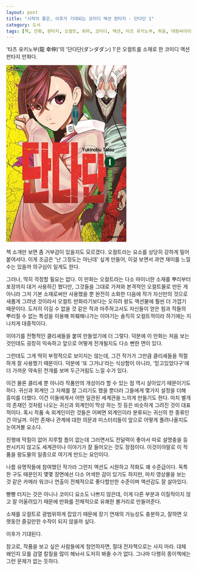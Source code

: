 ```yaml
---
layout: post
title: "시작이 좋은, 이후가 기대되는 코미디 액션 판타지 - 단다단 1"
category: 도서
tags: [책, 만화, 판타지, 오컬트, 퇴마, 코미디, 액션, 타츠 유키노부, 허윤, 대원씨아이, 서평]
---
```


'타츠 유키노부(龍 幸伸)'의
'단다단(ダンダダン) 1'은
오컬트를 소재로 한 코미디 액션 판타지 만화다.

![표지](/images/dandadan-1-comic-book-h480.jpg)

책 소개만 보면 좀 거부감이 있을지도 모르겠다.
오컬트라는 요소를 상당히 강하게 밀어붙여서다.
이게 조금은 '난 그정도는 아닌데' 싶게 만들어,
이걸 보면서 과연 재미를 느낄 수는 있을까 의구심이 일게도 한다.

그러나, 딱히 걱정할 필요는 없다.
이 만화는 오컬트라는 다소 마이너한 소재를 뿌리부터 포장까지 대거 사용하긴 했다만,
그것들을 그대로 가져와 본격적인 오컬트물로 만든 게 아니라 그저 기본 소재로써만 사용했을 뿐
완전히 소화한 다음에 작가 자신만의 것으로 새롭게 그려낸 것이라서
오컬트 만화라기보다는 오히려 왕도 액션물에 훨씬 더 가깝기 때문이다.
도저히 이길 수 없을 것 같은 적과 마주하고서도
자신들이 얻은 힘과 적들의 뿌리칠 수 없는 특성을 이용해 파훼해나가는 이야기는
솔직히 오컬트적이라 하기에는 지나치게 대중적이다.

이야기를 전형적인 클리셰들을 붙여 만들었기에 더 그렇다.
덕분에 이 만화는 처음 보는 것인데도 굉장히 익숙하고
앞으로 어떻게 전개될지도 다소 뻔한 면이 있다.

그런데도 그게 딱히 부정적으로 보이지는 않는데,
그건 작가가 그만큼 클리셰들을 적절하게 잘 사용했기 때문이다.
덕분에 '또 그거냐'라는 식상함이 아니라,
'믿고있었다구'에 더 가까운 약속된 전개를 보며 두근거림도 느낄 수가 있다.

이건 물론 클리셰 뿐 아니라 작품만의 개성이라 할 수 있는 점 역시 살아있기 때문이기도 하다.
귀신과 외계인 그 자체를 잘 그리기도 했을 뿐더러
그들에게 몇가지 설정을 더해 흥미를 더했다.
이건 이들에게서 어떤 일관된 세계관을 느끼게 만들기도 한다.
마치 별개의 존재인 것처럼 나오는 귀신과 외계인이 막상 하는 짓 등은 비슷하게 그려진 것이 대표적이다.
혹시 작품 속 외계인이란 것들은 어쩌면 외계인이라 분류되는 귀신의 한 종류인 건 아닐까.
이런 존재나 관계에 대한 의문과 미스터리들이 앞으로 어떻게 풀려나올지도 눈여겨볼 요소다.

진행에 막힘이 없어 지루할 틈이 없는데 그러면서도 전달력이 좋아서
따로 설명충을 등판시키지 않고도 세계관이나 이야기가 잘 들어오는 것도 장점이다.
이것이야말로 이 작품을 왕도물의 일종으로 여기게 만드는 요인이다.

나름 유명작들에 참여했던 작가라 그런지 액션도 시원하고 작화도 꽤 수준급이다.
독특한 구도 때문인지 몇몇 장면에선 다소 어색한 감이 있기도 하지만,
마치 영상물을 보는 것 같은 카메라 워크나 연출이 전체적으로 좋다할만한 수준이며 액션감도 잘 살아있다.

빵빵 터지는 것은 아니나 코미디 요소도 나쁘지 않은데,
이게 다른 부분과 이질적이지 않고 잘 어울려있기 때문에 만화를 전체적으로 유쾌한 볼거리로 만들어준다.

소재를 오컬트로 광범위하게 잡았기 때문에 장기 연재의 가능성도 충분하고,
잘하면 오랫동안 즐길만한 수작이 되지 않을까 싶다.

이후가 기대된다.

참고로, 작품을 보고 싶은 사람들에게 첨언하자면,
절대 전자책으로는 사지 마라.
대체 왜인지 모를 검열 칼질을 많이 해놔서 도저히 봐줄 수가 없다.
그나마 다행히 종이책에는 그런 문제가 없는 듯하다.
